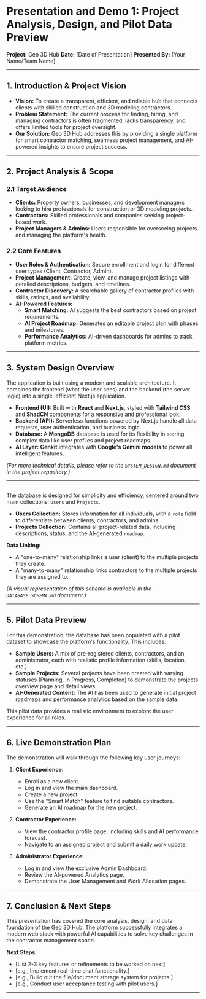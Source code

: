# Presentation and Demo 1: Project Analysis, Design, and Pilot Data Preview

**Project:** Geo 3D Hub
**Date:** [Date of Presentation]
**Presented By:** [Your Name/Team Name]

---

## 1. Introduction & Project Vision

*   **Vision:** To create a transparent, efficient, and reliable hub that connects clients with skilled construction and 3D modeling contractors.
*   **Problem Statement:** The current process for finding, hiring, and managing contractors is often fragmented, lacks transparency, and offers limited tools for project oversight.
*   **Our Solution:** Geo 3D Hub addresses this by providing a single platform for smart contractor matching, seamless project management, and AI-powered insights to ensure project success.

---

## 2. Project Analysis & Scope

### 2.1 Target Audience
*   **Clients:** Property owners, businesses, and development managers looking to hire professionals for construction or 3D modeling projects.
*   **Contractors:** Skilled professionals and companies seeking project-based work.
*   **Project Managers & Admins:** Users responsible for overseeing projects and managing the platform's health.

### 2.2 Core Features
*   **User Roles & Authentication:** Secure enrollment and login for different user types (Client, Contractor, Admin).
*   **Project Management:** Create, view, and manage project listings with detailed descriptions, budgets, and timelines.
*   **Contractor Discovery:** A searchable gallery of contractor profiles with skills, ratings, and availability.
*   **AI-Powered Features:**
    *   **Smart Matching:** AI suggests the best contractors based on project requirements.
    *   **AI Project Roadmap:** Generates an editable project plan with phases and milestones.
    *   **Performance Analytics:** AI-driven dashboards for admins to track platform metrics.

---

## 3. System Design Overview

The application is built using a modern and scalable architecture. It combines the frontend (what the user sees) and the backend (the server logic) into a single, efficient Next.js application.

*   **Frontend (UI):** Built with **React** and **Next.js**, styled with **Tailwind CSS** and **ShadCN** components for a responsive and professional look.
*   **Backend (API):** Serverless functions powered by Next.js handle all data requests, user authentication, and business logic.
*   **Database:** A **MongoDB** database is used for its flexibility in storing complex data like user profiles and project roadmaps.
*   **AI Layer:** **Genkit** integrates with **Google's Gemini models** to power all intelligent features.

*(For more technical details, please refer to the `SYSTEM_DESIGN.md` document in the project repository.)*

---

## 

The database is designed for simplicity and efficiency, centered around two main collections: `Users` and `Projects`.

*   **Users Collection:** Stores information for all individuals, with a `role` field to differentiate between clients, contractors, and admins.
*   **Projects Collection:** Contains all project-related data, including descriptions, status, and the AI-generated `roadmap`.

**Data Linking:**
*   A "one-to-many" relationship links a user (client) to the multiple projects they create.
*   A "many-to-many" relationship links contractors to the multiple projects they are assigned to.

*(A visual representation of this schema is available in the `DATABASE_SCHEMA.md` document.)*

---

## 5. Pilot Data Preview

For this demonstration, the database has been populated with a pilot dataset to showcase the platform's functionality. This includes:

*   **Sample Users:** A mix of pre-registered clients, contractors, and an administrator, each with realistic profile information (skills, location, etc.).
*   **Sample Projects:** Several projects have been created with varying statuses (Planning, In Progress, Completed) to demonstrate the projects overview page and detail views.
*   **AI-Generated Content:** The AI has been used to generate initial project roadmaps and performance analytics based on the sample data.

This pilot data provides a realistic environment to explore the user experience for all roles.

---

## 6. Live Demonstration Plan

The demonstration will walk through the following key user journeys:

1.  **Client Experience:**
    *   Enroll as a new client.
    *   Log in and view the main dashboard.
    *   Create a new project.
    *   Use the "Smart Match" feature to find suitable contractors.
    *   Generate an AI roadmap for the new project.

2.  **Contractor Experience:**
    *   View the contractor profile page, including skills and AI performance forecast.
    *   Navigate to an assigned project and submit a daily work update.

3.  **Administrator Experience:**
    *   Log in and view the exclusive Admin Dashboard.
    *   Review the AI-powered Analytics page.
    *   Demonstrate the User Management and Work Allocation pages.

---

## 7. Conclusion & Next Steps

This presentation has covered the core analysis, design, and data foundation of the Geo 3D Hub. The platform successfully integrates a modern web stack with powerful AI capabilities to solve key challenges in the contractor management space.

**Next Steps:**
*   [List 2-3 key features or refinements to be worked on next]
*   [e.g., Implement real-time chat functionality.]
*   [e.g., Build out the file/document storage system for projects.]
*   [e.g., Conduct user acceptance testing with pilot users.]

---
